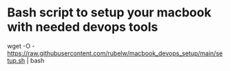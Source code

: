 # Bash script to setup your macbook with needed devops tools

wget -O - https://raw.githubusercontent.com/rubelw/macbook_devops_setup/main/setup.sh | bash

